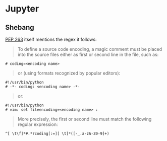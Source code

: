 # Jupyter

## Shebang

[PEP 263](https://www.python.org/dev/peps/pep-0263/) itself mentions the regex it follows:

> To define a source code encoding, a magic comment must be placed into the source files either as first or second line in the file, such as:

```
# coding=<encoding name>
```

> or (using formats recognized by popular editors):

```
#!/usr/bin/python
# -*- coding: <encoding name> -*-
```
>or:

```
#!/usr/bin/python
# vim: set fileencoding=<encoding name> : 
```

>More precisely, the first or second line must match the following regular expression:

```
^[ \t\f]*#.*?coding[:=][ \t]*([-_.a-zA-Z0-9]+)
```

